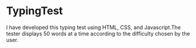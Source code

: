 # TypingTest
I have developed this typing test using HTML, CSS, and Javascript.The tester displays 50 words at a time according to the difficulty chosen by the user.
